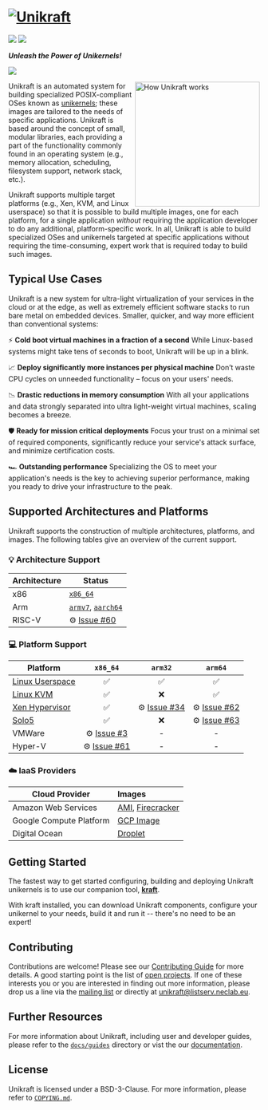 # [![Unikraft](http://unikraft.org/assets/imgs/unikraft-logo-small.png)][unikraft-website]

[![](https://img.shields.io/badge/version-v0.4%20(Rhea)-%23EC591A)][unikraft-latest] [![](https://img.shields.io/static/v1?label=license&message=BSD-3&color=%23385177)][unikraft-license]

***Unleash the Power of Unikernels!***

![](http://unikraft.org/assets/imgs/monkey-business.gif)

<img align="right" height="250" src="http://unikraft.org/assets/imgs/how-unikraft-works.svg" alt="How Unikraft works">

Unikraft is an automated system for building specialized POSIX-compliant OSes known as [unikernels][unikernel-wikipedia]; these images are tailored to the needs of specific applications.  Unikraft is based around the concept of small, modular libraries, each providing a part of the functionality commonly found in an operating system (e.g., memory allocation, scheduling, filesystem support, network stack, etc.).

Unikraft supports multiple target platforms (e.g., Xen, KVM, and Linux userspace) so that it is possible to build multiple images, one for each platform, for a single application *without* requiring the application developer to do any additional, platform-specific work. In all, Unikraft is able to build specialized OSes and unikernels targeted at specific applications without requiring the time-consuming, expert work that is required today to build such images.

## Typical Use Cases

Unikraft is a new system for ultra-light virtualization of your services in the cloud or at the edge, as well as extremely efficient software stacks to run bare metal on embedded devices. Smaller, quicker, and way more efficient than conventional systems:

⚡ **Cold boot virtual machines in a fraction of a second**
   While Linux-based systems might take tens of seconds to boot, Unikraft will be up in a blink.

📈 **Deploy significantly more instances per physical machine**
   Don’t waste CPU cycles on unneeded functionality – focus on your users' needs.

📉 **Drastic reductions in memory consumption**
   With all your applications and data strongly separated into ultra light-weight virtual machines, scaling becomes a breeze.

🛡️ **Ready for mission critical deployments**
   Focus your trust on a minimal set of required components, significantly reduce your service's attack surface, and minimize certification costs.
   
🏎 **Outstanding performance**
   Specializing the OS to meet your application's needs is the key to achieving superior performance, making you ready to drive your infrastructure to the peak.

## Supported Architectures and Platforms

Unikraft supports the construction of multiple architectures, platforms, and images. The following tables give an overview of the current support.

### 💡 Architecture Support

| Architecture         | Status                                         |
|----------------------|------------------------------------------------|
| x86                  | [`x86_64`][arch-x86_64]                        |
| Arm                  | [`armv7`][arch-arm], [`aarch64`][arch-arm64]   |
| RISC-V               | ⚙️ [Issue #60][i60]                            |

### 💻 Platform Support

| Platform                       | `x86_64`            | `arm32`             | `arm64`             |
|--------------------------------|:-------------------:|:-------------------:|:-------------------:|
| [Linux Userspace][plat-linuxu] | ✅                  | ✅                  | ✅                  |
| [Linux KVM][plat-kvm]          | ✅                  | ❌                  | ✅                  |
| [Xen Hypervisor][plat-xen]     | ✅                  | ⚙️ [Issue #34][i34] | ⚙️ [Issue #62][i62] |
| [Solo5][plat-solo5]            | ✅                  | ❌                  | ⚙️ [Issue #63][i63] |
| VMWare                         | ⚙️ [Issue #3][i3]   | -                   | -                   |
| Hyper-V                        | ⚙️ [Issue #61][i61] | -                   | -                   |


### ☁️ IaaS Providers

| Cloud Provider          | Images                                           |
|-------------------------|:-------------------------------------------------|
| Amazon Web Services     | [AMI][plat-aws], [Firecracker][plat-firecracker] |
| Google Compute Platform | [GCP Image][plat-gcp]                            |
| Digital Ocean           | [Droplet][plat-digitalocean]                     |

## Getting Started

The fastest way to get started configuring, building and deploying Unikraft unikernels is to use our companion tool, [**kraft**][kraft].

With kraft installed, you can download Unikraft components, configure your unikernel to your needs, build it and run it -- there's no need to be an expert!

## Contributing

Contributions are welcome!  Please see our [Contributing Guide][unikraft-contributing] for more details. A good starting point is the list of [open projects][github-projects].  If one of these interests you or you are interested in finding out more information, please drop us a line via the [mailing list][mailing-list] or directly at <unikraft@listserv.neclab.eu>.

## Further Resources
For more information about Unikraft, including user and developer guides, please refer to the [`docs/guides`][unikraft-guides] directory or vist the our [documentation][unikraft-docs].

## License

Unikraft is licensed under a BSD-3-Clause.  For more information, please refer to [`COPYING.md`][unikraft-license].


[unikraft-website]: http://unikraft.org
[unikraft-docs]: http://docs.unikraft.org
[unikraft-guides]: https://github.com/unikraft/unikraft/tree/staging/docs/guides
[unikraft-contributing]: https://github.com/unikraft/unikraft/blob/staging/CONTRIBUTING.md
[unikraft-ci]: http://ci.unikraft.org
[unikraft-license]: https://github.com/unikraft/unikraft/blob/staging/COPYING.md
[unikraft-latest]: https://github.com/unikraft/unikraft/tree/RELEASE-0.4
[unikraft-gettingstarted]: http://www.unikraft.org/getting-started
[kraft]: https://github.com/unikraft/kraft/
[github-issues]: https://github.com/unikraft/unikraft/issues
[github-projects]: https://github.com/unikraft/unikraft/labels/kind/project
[dockerhub-kraft]: https://hub.docker.com/r/unikraft/kraft
[mailing-list]: https://lists.xenproject.org/cgi-bin/mailman/listinfo/minios-devel
[unikernel-wikipedia]: https://en.wikipedia.org/wiki/Unikernel
[arch-x86_64]: https://github.com/unikraft/unikraft/tree/staging/arch/x86/x86_64
[arch-arm]: https://github.com/unikraft/unikraft/tree/staging/arch/arm/arm
[arch-arm64]: https://github.com/unikraft/unikraft/tree/staging/arch/arm/arm64
[plat-linuxu]: https://github.com/unikraft/unikraft/tree/staging/plat/linuxu
[plat-kvm]: https://github.com/unikraft/unikraft/tree/staging/plat/kvm
[plat-xen]: https://github.com/unikraft/unikraft/tree/staging/plat/xen
[plat-solo5]: https://github.com/unikraft/plat-solo5
[plat-raspi]: https://github.com/unikraft/plat-raspi
[plat-gcp]: https://github.com/unikraft/plat-gcp
[plat-aws]: https://github.com/unikraft/plat-aws
[plat-digitalocean]: https://github.com/unikraft/plat-digitalocean
[plat-firecracker]: https://github.com/unikraft/plat-firecracker
[i3]: https://github.com/unikraft/unikraft/issues/3
[i34]: https://github.com/unikraft/unikraft/issues/34
[i60]: https://github.com/unikraft/unikraft/issues/60
[i61]: https://github.com/unikraft/unikraft/issues/61
[i62]: https://github.com/unikraft/unikraft/issues/62
[i63]: https://github.com/unikraft/unikraft/issues/63

